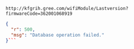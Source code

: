 `http://kfgrih.gree.com/wifiModule/Lastversion?firmwareCode=362001068919`

```json
{
  "r": 500,
  "msg": "Database operation failed."
}```